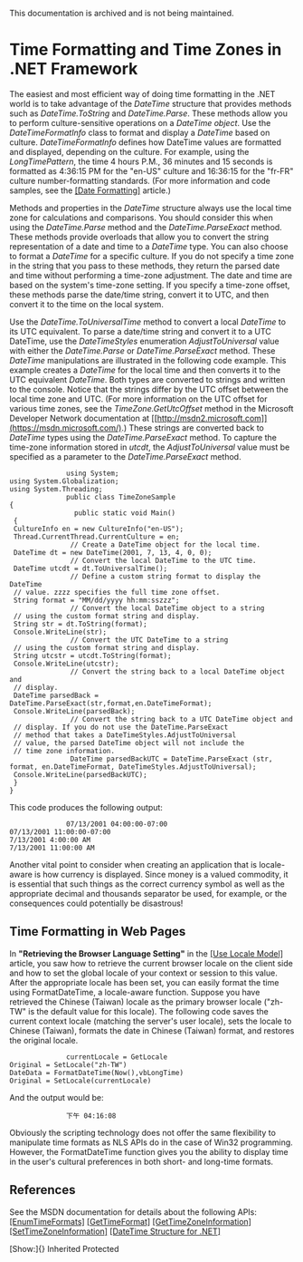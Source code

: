 This documentation is archived and is not being maintained.

# Time Formatting and Time Zones in .NET Framework

The easiest and most efficient way of doing time formatting in the .NET world is to take advantage of the *DateTime* structure that provides methods such as *DateTime.ToString* and *DateTime.Parse*. These methods allow you to perform culture-sensitive operations on a *DateTime object*. Use the *DateTimeFormatInfo* class to format and display a *DateTime* based on culture. *DateTimeFormatInfo* defines how DateTime values are formatted and displayed, depending on the culture. For example, using the *LongTimePattern*, the time 4 hours P.M., 36 minutes and 15 seconds is formatted as 4:36:15 PM for the "en-US" culture and 16:36:15 for the "fr-FR" culture number-formatting standards. (For more information and code samples, see the [[Date Formatting]](https://msdn.microsoft.com/en-US/globalization/mt662320) article.)

Methods and properties in the *DateTime* structure always use the local time zone for calculations and comparisons. You should consider this when using the *DateTime.Parse* method and the *DateTime.ParseExact* method. These methods provide overloads that allow you to convert the string representation of a date and time to a *DateTime* type. You can also choose to format a *DateTime* for a specific culture. If you do not specify a time zone in the string that you pass to these methods, they return the parsed date and time without performing a time-zone adjustment. The date and time are based on the system's time-zone setting. If you specify a time-zone offset, these methods parse the date/time string, convert it to UTC, and then convert it to the time on the local system.

Use the *DateTime.ToUniversalTime* method to convert a local *DateTime* to its UTC equivalent. To parse a date/time string and convert it to a UTC DateTime, use the *DateTimeStyles* enumeration *AdjustToUniversal* value with either the *DateTime.Parse* or *DateTime.ParseExact* method. These *DateTime* manipulations are illustrated in the following code example. This example creates a *DateTime* for the local time and then converts it to the UTC equivalent *DateTime*. Both types are converted to strings and written to the console. Notice that the strings differ by the UTC offset between the local time zone and UTC. (For more information on the UTC offset for various time zones, see the *TimeZone.GetUtcOffset* method in the Microsoft Developer Network documentation at [[http://msdn2.microsoft.com]](https://msdn.microsoft.com/).) These strings are converted back to *DateTime* types using the *DateTime.ParseExact* method. To capture the time-zone information stored in *utcdt*, the *AdjustToUniversal* value must be specified as a parameter to the *DateTime.ParseExact* method.

                  using System;
    using System.Globalization;
    using System.Threading;
                  public class TimeZoneSample
    {
                    public static void Main()
     {
     CultureInfo en = new CultureInfo("en-US");
     Thread.CurrentThread.CurrentCulture = en;
                   // Create a DateTime object for the local time.
     DateTime dt = new DateTime(2001, 7, 13, 4, 0, 0);
                   // Convert the local DateTime to the UTC time.
     DateTime utcdt = dt.ToUniversalTime();
                   // Define a custom string format to display the DateTime
     // value. zzzz specifies the full time zone offset.
     String format = "MM/dd/yyyy hh:mm:sszzz";
                   // Convert the local DateTime object to a string
     // using the custom format string and display.
     String str = dt.ToString(format);
     Console.WriteLine(str);
                   // Convert the UTC DateTime to a string
     // using the custom format string and display.
     String utcstr = utcdt.ToString(format);
     Console.WriteLine(utcstr);
                   // Convert the string back to a local DateTime object and
     // display.
     DateTime parsedBack = DateTime.ParseExact(str,format,en.DateTimeFormat);
     Console.WriteLine(parsedBack);
                   // Convert the string back to a UTC DateTime object and
     // display. If you do not use the DateTime.ParseExact
     // method that takes a DateTimeStyles.AdjustToUniversal
     // value, the parsed DateTime object will not include the
     // time zone information.
                   DateTime parsedBackUTC = DateTime.ParseExact (str, format, en.DateTimeFormat, DateTimeStyles.AdjustToUniversal);
     Console.WriteLine(parsedBackUTC);
     }
    }
                

This code produces the following output:

                  07/13/2001 04:00:00-07:00 
    07/13/2001 11:00:00-07:00 
    7/13/2001 4:00:00 AM 
    7/13/2001 11:00:00 AM 
                

Another vital point to consider when creating an application that is locale-aware is how currency is displayed. Since money is a valued commodity, it is essential that such things as the correct currency symbol as well as the appropriate decimal and thousands separator be used, for example, or the consequences could potentially be disastrous!

## Time Formatting in Web Pages

In **"Retrieving the Browser Language Setting"** in the [[Use Locale Model]](https://msdn.microsoft.com/en-us/globalization/mt662310) article, you saw how to retrieve the current browser locale on the client side and how to set the global locale of your context or session to this value. After the appropriate locale has been set, you can easily format the time using FormatDateTime, a locale-aware function. Suppose you have retrieved the Chinese (Taiwan) locale as the primary browser locale ("zh-TW" is the default value for this locale). The following code saves the current context locale (matching the server's user locale), sets the locale to Chinese (Taiwan), formats the date in Chinese (Taiwan) format, and restores the original locale.

                  currentLocale = GetLocale
    Original = SetLocale("zh-TW")
    DateData = FormatDateTime(Now(),vbLongTime)
    Original = SetLocale(currentLocale)
                

And the output would be:

                  下午 04:16:08 
                

Obviously the scripting technology does not offer the same flexibility to manipulate time formats as NLS APIs do in the case of Win32 programming. However, the FormatDateTime function gives you the ability to display time in the user's cultural preferences in both short- and long-time formats.

## References

See the MSDN documentation for details about the following APIs:
[[EnumTimeFormats]](https://msdn.microsoft.com/en-us/library/ms776258.aspx)
[[GetTimeFormat]](https://msdn.microsoft.com/en-us/library/ms776299.aspx)
[[GetTimeZoneInformation]](https://msdn.microsoft.com/en-us/library/ms724421.aspx)
[[SetTimeZoneInformation]](https://msdn.microsoft.com/en-us/library/ms724944.aspx)
[[DateTime Structure for .NET]](https://msdn.microsoft.com/en-us/library/system.datetime(v=vs.110).aspx)

[Show:]{} Inherited Protected
